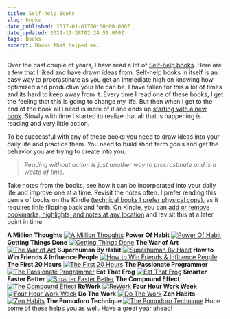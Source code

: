 ```yaml
---
title: Self-help Books
slug: books
date_published: 2017-01-01T00:00:00.000Z
date_updated: 2024-11-28T02:24:51.000Z
tags: Books
excerpt: Books that helped me.
---
```


Over the past couple of years, I have read a lot of [Self-help books](https://en.wikipedia.org/wiki/Self-help_book). Here are a few that I liked and have drawn ideas from. Self-help books in itself is an easy way to procrastinate as you get an immediate high on knowing how optimized and productive your life can be. I have fallen for this a lot of times and its hard to keep away from it. Every time I read one of these books, I get the feeling that this is going to change my life. But then when I get to the end of the book all I need is more of it and ends up [starting with a new book](http://www.huffingtonpost.com/quora/why-self-help-books-rarel_b_9517224.html). Slowly with time I started to realize that all that is happening is reading and very little action.

To be successful with any of these books you need to draw ideas into your daily life and practice them. You need to build short term goals and get the behavior you are trying to create into you.

> *Reading without action is just another way to procrastinate and is a waste of time.*

Take notes from the books, see how it can be incorporated into your daily life and improve one at a time. Revisit the notes often. I prefer reading this genre of books on the Kindle ([technical books I prefer physical copy](__GHOST_URL__/blog/ebook-or-hard-copy/)), as it requires little flipping back and forth. On Kindle, you can [add or remove bookmarks, highlights, and notes at any location](https://www.amazon.com/gp/help/customer/display.html?nodeId=201241990) and revisit this at a later point in time.

**A Million Thoughts**
[![A Million Thoughts](__GHOST_URL__/content/images/books_amillionthougts.jpg)](http://amzn.to/2hm8vDJ)
**Power Of Habit**
[![Power Of Habit](__GHOST_URL__/content/images/books_powerofhabit.jpg)](http://amzn.to/2gOYluc)
**Getting Things Done**
[![Getting Things Done](__GHOST_URL__/content/images/books_gtd.jpg)](http://amzn.to/2gsJaed)
**The War of Art**
[![The War of Art](__GHOST_URL__/content/images/books_warofart.jpg)](http://amzn.to/2hsjXkq)
**Superhuman By Habit**
[![Superhuman By Habit](__GHOST_URL__/content/images/books_superhumanbyhabit.jpg)](http://amzn.to/2hmeokB)
**How to Win Friends & Influence People**
[![How to Win Friends &amp; Influence People](__GHOST_URL__/content/images/books_winfriendsandinfluenceprople.jpg)](http://amzn.to/2gP4sig)
**The First 20 Hours**
[![The First 20 Hours](__GHOST_URL__/content/images/books_thefirsttwentyhours.jpg)](http://amzn.to/2hmblsw)
**The Passionate Programmer**
[![The Passionate Programmer](__GHOST_URL__/content/images/books_thepassionateprogrammer.jpg)](http://amzn.to/2hsfy0H)
**Eat That Frog**
[![Eat That Frog](__GHOST_URL__/content/images/books_eatthatfrog.jpg)](http://amzn.to/2hsh1En)
**Smarter Faster Better**
[![Smarter Faster Better](__GHOST_URL__/content/images/books_smarterfasterbetter.jpg)](http://amzn.to/2gsXmE0)
**The Compound Effect**
[![The Compound Effect](__GHOST_URL__/content/images/books_thecompoundeffect.jpg)](http://amzn.to/2hsr2kI)
**ReWork**
[![ReWork](__GHOST_URL__/content/images/books_rework.jpg)](http://amzn.to/2hsoeUC)
**Four Hour Work Week**
[![Four Hour Work Week](__GHOST_URL__/content/images/books_fourhourworkweek.jpg)](http://amzn.to/2gJ7Uio)
**Do The Work**
[![Do The Work](__GHOST_URL__/content/images/books_dothework.jpg)](http://amzn.to/2hNVTUV)
**Zen Habits**
[![Zen Habits](__GHOST_URL__/content/images/books_zenhabits.jpg)](http://amzn.to/2htP52l)
**The Pomodoro Technique**
[![The Pomodoro Technique](__GHOST_URL__/content/images/books_thepomodorotechnique.jpg)](http://amzn.to/2hFyZmZ)
Hope some of these helps you as well. Have a great year ahead!
